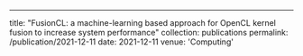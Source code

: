 ---
title: "FusionCL: a machine-learning based approach for OpenCL kernel fusion to increase system performance"
collection: publications
permalink: /publication/2021-12-11
date: 2021-12-11
venue: 'Computing'